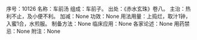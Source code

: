 序号：10126
名称：车前汤
组成：车前子。
出处：《赤水玄珠》卷八。
主治：热利不止，及小便不利。
加减：None
功效：None
用法用量：上捣烂，取汁1钟，入蜜1合，水煎服。
制备方法：None
临床应用：None
各家论述：None
用药禁忌：None
附注：None
